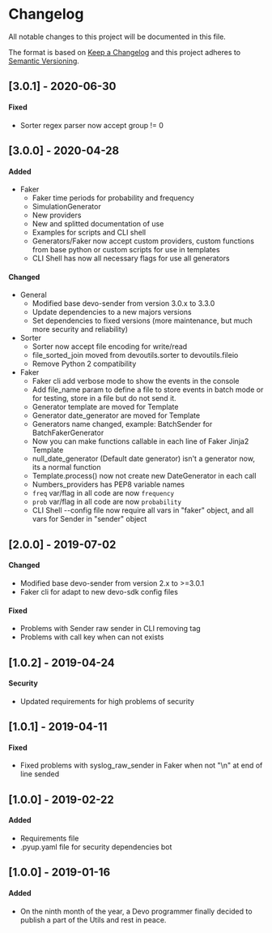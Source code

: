 # Changelog
All notable changes to this project will be documented in this file.

The format is based on [Keep a Changelog](http://keepachangelog.com/en/1.0.0/)
and this project adheres to [Semantic Versioning](http://semver.org/spec/v2.0.0.html).

## [3.0.1] - 2020-06-30
 
#### Fixed
 * Sorter regex parser now accept group != 0

## [3.0.0] - 2020-04-28
#### Added 
 * Faker
     * Faker time periods for probability and frequency
     * SimulationGenerator
     * New providers
     * New and splitted documentation of use
     * Examples for scripts and CLI shell
     * Generators/Faker now accept custom providers, custom functions 
     from base python or custom scripts for use in templates
     * CLI Shell has now all necessary flags for use all generators 
 
#### Changed
 * General
    * Modified base devo-sender from version 3.0.x to 3.3.0
    * Update dependencies to a new majors versions
    * Set dependencies to fixed versions (more maintenance, but much more security and reliability)
 * Sorter
    * Sorter now accept file encoding for write/read
    * file_sorted_join moved from devoutils.sorter to devoutils.fileio
    * Remove Python 2 compatibility
 * Faker
    * Faker cli add verbose mode to show the events in the console
    * Add file_name param to define a file to store events in batch mode or 
     for testing, store in a file but do not send it.
    * Generator template are moved for Template
    * Generator date_generator are moved for Template
    * Generators name changed, example: BatchSender for BatchFakerGenerator
    * Now you can make functions callable in each line of Faker Jinja2 Template
    * null_date_generator (Default date generator) isn't a generator now, its a normal function
    * Template.process() now not create new DateGenerator in each call
    * Numbers_providers has PEP8 variable names
    * `freq` var/flag in all code are now `frequency`
    * `prob` var/flag in all code are now `probability`
    * CLI Shell --config file now require all vars in "faker" object, and all vars for Sender in "sender" object


## [2.0.0] - 2019-07-02
#### Changed
 * Modified base devo-sender from version 2.x to >=3.0.1
 * Faker cli for adapt to new devo-sdk config files
 
#### Fixed
 * Problems with Sender raw sender in CLI removing tag
 * Problems with call key when can not exists

## [1.0.2] - 2019-04-24
#### Security
 * Updated requirements for high problems of security

## [1.0.1] - 2019-04-11
#### Fixed
 * Fixed problems with syslog_raw_sender in Faker when not "\n" at end of line sended
 
## [1.0.0] - 2019-02-22
#### Added
 * Requirements file
 * .pyup.yaml file for security dependencies bot

## [1.0.0] - 2019-01-16
#### Added
 * On the ninth month of the year, a Devo programmer finally decided to publish a part of the Utils and rest in peace.
